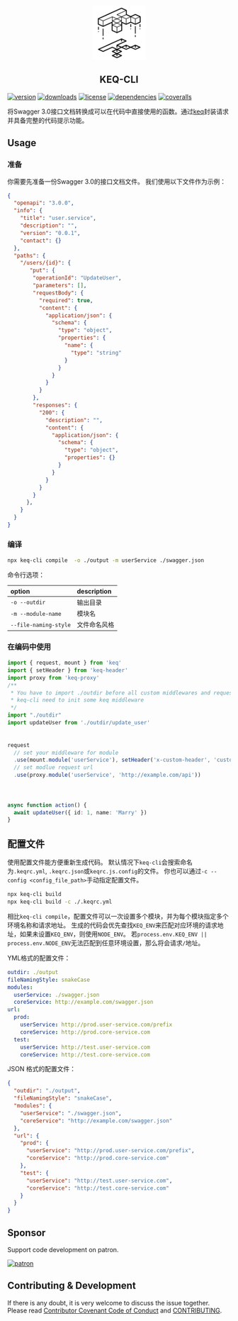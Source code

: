 <!-- title -->
<p align="center" style="padding-top: 41px">
  <img src="../../images/logo.svg?sanitize=true" width="121" alt="logo" />
</p>

<h2 align="center" style="text-align: center">KEQ-CLI</h1>
<!-- title -->

[![version](https://img.shields.io/npm/v/keq-cli.svg?style=flat-square)](https://www.npmjs.com/package/keq-cli)
[![downloads](https://img.shields.io/npm/dm/keq-cli.svg?style=flat-square)](https://www.npmjs.com/package/keq-cli)
[![license](https://img.shields.io/npm/l/keq-cli.svg?style=flat-square)](https://www.npmjs.com/package/keq-cli)
[![dependencies](https://img.shields.io/david/keq-request/keq-cli.svg?style=flat-square)](https://www.npmjs.com/package/keq-cli)
[![coveralls](https://img.shields.io/coveralls/github/keq-request/keq-cli.svg?style=flat-square)](https://coveralls.io/github/keq-request/keq-cli)



<!-- description -->
将Swagger 3.0接口文档转换成可以在代码中直接使用的函数。通过[keq](https://github.com/keq-request/keq)封装请求并具备完整的代码提示功能。
<!-- description -->

## Usage

<!-- usage -->

### 准备

你需要先准备一份Swagger 3.0的接口文档文件。
我们使用以下文件作为示例：

```json
{
  "openapi": "3.0.0",
  "info": {
    "title": "user.service",
    "description": "",
    "version": "0.0.1",
    "contact": {}
  },
  "paths": {
    "/users/{id}": {
       "put": {
        "operationId": "UpdateUser",
        "parameters": [],
        "requestBody": {
          "required": true,
          "content": {
            "application/json": {
              "schema": {
                "type": "object",
                "properties": {
                  "name": {
                    "type": "string"
                  }
                }
              }
            }
          }
        },
        "responses": {
          "200": {
            "description": "",
            "content": {
              "application/json": {
                "schema": {
                  "type": "object",
                  "properties": {}
                }
              }
            }
          }
        }
      },
    }
  }
}
```

### 编译


```bash
npx keq-cli compile  -o ./output -m userService ./swagger.json
```


命令行选项：

 option                | description
:----------------------|:------------------------
 `-o --outdir`         | 输出目录
 `-m --module-name`    | 模块名
 `--file-naming-style` | 文件命名风格

### 在编码中使用

```typescript
import { request, mount } from 'keq'
import { setHeader } from 'keq-header'
import proxy from 'keq-proxy'
/**
 * You have to import ./outdir before all custom middlewares and request function called .
 * keq-cli need to init some keq middleware
 */
import "./outdir"
import updateUser from './outdir/update_user'


request
  // set your middleware for module
  .use(mount.module('userService'), setHeader('x-custom-header', 'custom_value'))
  // set modlue request url
  .use(proxy.module('userService', 'http://example.com/api'))



async function action() {
  await updateUser({ id: 1, name: 'Marry' })
}
```
<!-- usage -->

<!-- addition -->
## 配置文件


使用配置文件能方便重新生成代码。
默认情况下`keq-cli`会搜索命名为`.keqrc.yml`, `.keqrc.json`或`keqrc.js.config`的文件。
你也可以通过`-c --config <config_file_path>`手动指定配置文件。

```bash
npx keq-cli build
npx keq-cli build -c ./.keqrc.yml
```

相比`keq-cli compile`，配置文件可以一次设置多个模块，并为每个模块指定多个环境名称和请求地址。
生成的代码会优先查找`KEQ_ENV`来匹配对应环境的请求地址，如果未设置`KEQ_ENV`，则使用`NODE_ENV`。
若`process.env.KEQ_ENV || process.env.NODE_ENV`无法匹配到任意环境设置，那么将会请求`/`地址。


YML格式的配置文件：

```yml
outdir: ./output
fileNamingStyle: snakeCase
modules:
  userService: ./swagger.json
  coreService: http://example.com/swagger.json
url:
  prod:
    userService: http://prod.user-service.com/prefix
    coreService: http://prod.core-service.com
  test:
    userService: http://test.user-service.com
    coreService: http://test.core-service.com
```

JSON 格式的配置文件：

```json
{
  "outdir": "./output",
  "fileNamingStyle": "snakeCase",
  "modules": {
    "userService": "./swagger.json",
    "coreService": "http://example.com/swagger.json"
  },
  "url": {
    "prod": {
      "userService": "http://prod.user-service.com/prefix",
      "coreService": "http://prod.core-service.com"
    },
    "test": {
      "userService": "http://test.user-service.com",
      "coreService": "http://test.core-service.com"
    }
  }
}
```
<!-- addition -->

## Sponsor

Support code development on patron.

[![patron](https://c5.patreon.com/external/logo/become_a_patron_button@2x.png)](https://www.patreon.com/bePatron?u=22478507)

## Contributing & Development

If there is any doubt, it is very welcome to discuss the issue together.
Please read [Contributor Covenant Code of Conduct](.github/CODE_OF_CONDUCT.md) and [CONTRIBUTING](.github/CONTRIBUTING.md).
